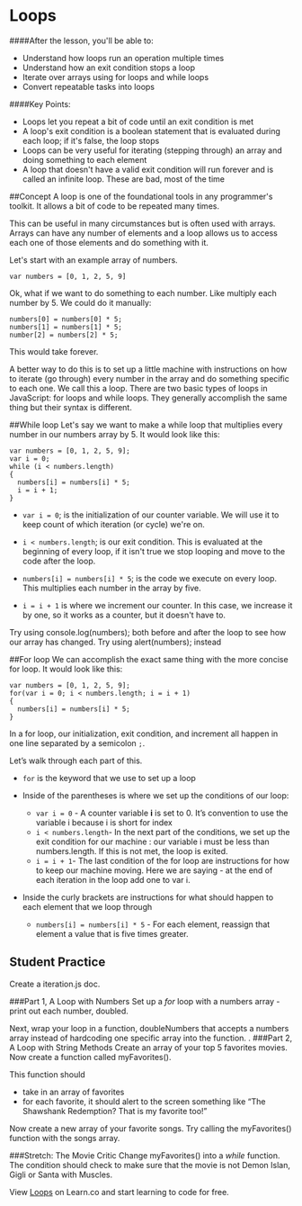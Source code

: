 
# Loops
####After the lesson, you'll be able to:
+ Understand how loops run an operation multiple times
+ Understand how an exit condition stops a loop
+ Iterate over arrays using for loops and while loops
+ Convert repeatable tasks into loops

####Key Points:
+ Loops let you repeat a bit of code until an exit condition is met
+ A loop's exit condition is a boolean statement that is evaluated during each loop; if it's false, the loop stops
+ Loops can be very useful for iterating (stepping through) an array and doing something to each element
+ A loop that doesn't have a valid exit condition will run forever and is called an infinite loop. These are bad, most of the time

##Concept
A loop is one of the foundational tools in any programmer's toolkit. It allows a bit of code to be repeated many times. 

This can be useful in many circumstances but is often used with arrays. Arrays can have any number of elements and a loop allows us to access each one of those elements and do something with it.

Let's start with an example array of numbers. 
```
var numbers = [0, 1, 2, 5, 9]
```
Ok, what if we want to do something to each number. Like multiply each number by 5. We could do it manually:
```
numbers[0] = numbers[0] * 5;
numbers[1] = numbers[1] * 5;
number[2] = numbers[2] * 5;
```
This would take forever.

A better way to do this is to set up a little machine with instructions on how to iterate (go through) every number in the array and do something specific to each one. We call this a loop.
There are two basic types of loops in JavaScript: for loops and while loops. They generally accomplish the same thing but their syntax is different.

##While loop
Let's say we want to make a while loop that multiplies every number in our numbers array by 5. It would look like this:
```
var numbers = [0, 1, 2, 5, 9];
var i = 0;
while (i < numbers.length)
{
  numbers[i] = numbers[i] * 5;
  i = i + 1;
}
```

* `var i = 0`; is the initialization of our counter variable. We will use it to keep count of which iteration (or cycle) we're on.

* `i < numbers.length`; is our exit condition. This is evaluated at the beginning of every loop, if it isn't true we stop looping and move to the code after the loop.

* `numbers[i] = numbers[i] * 5`; is the code we execute on every loop. This multiplies each number in the array by five.

* `i = i + 1` is where we increment our counter. In this case, we increase it by one, so it works as a counter, but it doesn't have to.

Try using console.log(numbers); both before and after the loop to see how our array has changed. Try using alert(numbers); instead

##For loop
We can accomplish the exact same thing with the more concise for loop. It would look like this:
```
var numbers = [0, 1, 2, 5, 9];
for(var i = 0; i < numbers.length; i = i + 1)
{
  numbers[i] = numbers[i] * 5;
}
```
In a for loop, our initialization, exit condition, and increment all happen in one line separated by a semicolon `;`.

Let’s walk through each part of this.
+ `for` is the keyword that we use to set up a loop
+ Inside of the parentheses is where we set up the conditions of our loop: 
  +   `var i = 0` - A counter variable **i** is set to 0. It’s convention to use the variable i because i is short for index 
  + `i < numbers.length`- In the next part of the conditions, we set up the exit condition for our machine : our variable i must be less than numbers.length. If this is not met, the loop is exited.
  + `i = i + 1`- The last condition of the for loop are instructions for how to keep our machine moving. Here we are saying - at the end of each iteration in the loop add one to var i.

+ Inside the curly brackets are instructions for what should happen to each element that we loop through
  + `numbers[i] = numbers[i] * 5` - For each element, reassign that element a value that is five times greater. 

## Student Practice
Create a iteration.js doc. 

###Part 1, A Loop with  Numbers
Set up a _for_ loop with a numbers array -  print out each number, doubled.

Next, wrap your loop in a function, doubleNumbers that accepts a numbers array instead of hardcoding one specific array into the function. 
.
###Part 2, A Loop with String Methods
Create an array of your top 5 favorites movies. Now create a function called myFavorites().

This function should
+ take in an array of favorites
+ for each favorite, it should alert to the screen something like “The Shawshank Redemption? That is my favorite too!”

Now create a new array of your favorite songs. Try calling the myFavorites() function with the songs array.

###Stretch: The Movie Critic
Change myFavorites() into a _while_ function.  The condition  should check to make sure that the movie is not Demon Islan, Gigli or Santa with Muscles. 

<p data-visibility='hidden'>View <a href='https://learn.co/lessons/cssi-2.7-loops' title='Loops'>Loops</a> on Learn.co and start learning to code for free.</p>
